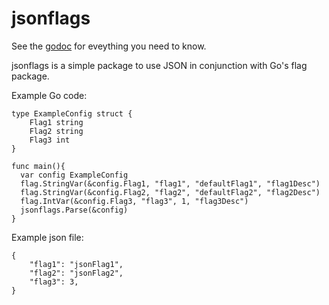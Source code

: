 # jsonflags
See the [godoc](https://godoc.org/github.com/zamicol/jsonflags) for eveything you need to know.  

jsonflags is a simple package to use JSON in conjunction with Go's flag package.


Example Go code:
```
type ExampleConfig struct {
	Flag1 string
	Flag2 string
	Flag3 int
}

func main(){
  var config ExampleConfig
  flag.StringVar(&config.Flag1, "flag1", "defaultFlag1", "flag1Desc")
  flag.StringVar(&config.Flag2, "flag2", "defaultFlag2", "flag2Desc")
  flag.IntVar(&config.Flag3, "flag3", 1, "flag3Desc")
  jsonflags.Parse(&config)
}
```

Example json file:
```
{
    "flag1": "jsonFlag1",
    "flag2": "jsonFlag2",
    "flag3": 3,
}
```
